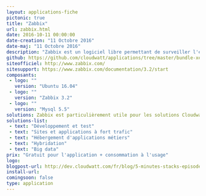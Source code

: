 ```yaml
---
layout: applications-fiche
pictonic: true
title: "Zabbix"
url: zabbix.html
date: 2016-10-11 00:00:00
date-creation: "11 Octobre 2016"
date-maj: "11 Octobre 2016"
description: "Zabbix est un logiciel libre permettant de surveiller l'état de divers services réseau, serveurs et autres matériels réseau; et produisant des graphiques dynamiques de consommation des ressources. Son interface web fournit une vision temps réel sur les métriques collectées."
github: https://github.com/cloudwatt/applications/tree/master/bundle-xenial-zabbix
siteofficiel: http://www.zabbix.com/
sitesupport: https://www.zabbix.com/documentation/3.2/start
composants:
 - logo: ""
   version: "Ubuntu 16.04"
 - logo: ""
   version: "Zabbix 3.2"
 - logo: ""
   version: "Mysql 5.5"
solutions: Zabbix est particulièrement utile pour les solutions Cloudwatt suivantes :"
solutions-list: 
 - text: "Développement et test"
 - text: "Sites et applications à fort trafic"
 - text: "Hébergement d'applications métiers"
 - text: "Hybridation"
 - text: "Big data"
prix: "Gratuit pour l'application + consommation à l'usage"
logo: 
blogpost-url: http://dev.cloudwatt.com/fr/blog/5-minutes-stacks-episode-dixneuf-zabbix.html
install-url:
comingsoon: false
type: application
---
```


